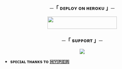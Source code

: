 

<h3 align="center">
    ─「 ᴅᴇᴩʟᴏʏ ᴏɴ ʜᴇʀᴏᴋᴜ 」─
</h3>

<p align="center"><a href="https://dashboard.heroku.com/new?template=https://github.com/SUSANTxBOTS/ALPHA_SPAM"> <img src="https://img.shields.io/badge/Deploy%20On%20Heroku-green?style=for-the-badge&logo=heroku" width="220" height="38.45"/></a></p>




<h3 align="center">
    ─「 sᴜᴩᴩᴏʀᴛ 」─
</h3>

<p align="center">
<a href="https://t.me/THRONEXCODEX"><img src="https://img.shields.io/badge/-Support%20Group-blue.svg?style=for-the-badge&logo=Telegram"></a>
</p>



- <b> sᴩᴇᴄɪᴀʟ ᴛʜᴀɴᴋs ᴛᴏ [🇭​​🇾​​🇵​​🇪​​🇷](https://t.me/xprimehyper) </b>
